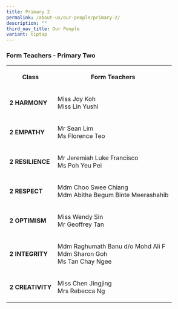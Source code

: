 ```yaml
---
title: Primary 2
permalink: /about-us/our-people/primary-2/
description: ""
third_nav_title: Our People
variant: tiptap
---
```

<h3>Form Teachers - Primary Two</h3>
<p></p>
<table style="minWidth: 50px">
<colgroup>
<col>
<col>
</colgroup>
<tbody>
<tr>
<th rowspan="1" colspan="1">
<p><strong>Class</strong>
</p>
</th>
<th rowspan="1" colspan="1">
<p>Form Teachers</p>
</th>
</tr>
<tr>
<td rowspan="1" colspan="1">
<p><strong>2 HARMONY</strong>
</p>
</td>
<td rowspan="1" colspan="1">
<p>Miss Joy Koh
<br>Miss Lin Yushi</p>
</td>
</tr>
<tr>
<td rowspan="1" colspan="1">
<p><strong>2 EMPATHY</strong>
</p>
</td>
<td rowspan="1" colspan="1">
<p>Mr Sean Lim
<br>Ms Florence Teo</p>
</td>
</tr>
<tr>
<td rowspan="1" colspan="1">
<p><strong>2 RESILIENCE</strong>
</p>
</td>
<td rowspan="1" colspan="1">
<p>Mr Jeremiah Luke Francisco
<br>Ms Poh Yeu Pei</p>
</td>
</tr>
<tr>
<td rowspan="1" colspan="1">
<p><strong>2 RESPECT</strong>
</p>
</td>
<td rowspan="1" colspan="1">
<p>Mdm Choo Swee Chiang
<br>Mdm Abitha Begum Binte Meerashahib</p>
</td>
</tr>
<tr>
<td rowspan="1" colspan="1">
<p><strong>2 OPTIMISM</strong>
</p>
</td>
<td rowspan="1" colspan="1">
<p>Miss Wendy Sin
<br>Mr Geoffrey Tan</p>
</td>
</tr>
<tr>
<td rowspan="1" colspan="1">
<p><strong>2 INTEGRITY</strong>
</p>
</td>
<td rowspan="1" colspan="1">
<p>Mdm Raghumath Banu d/o Mohd Ali F
<br>Mdm Sharon Goh
<br>Ms Tan Chay Ngee</p>
</td>
</tr>
<tr>
<td rowspan="1" colspan="1">
<p><strong>2 CREATIVITY</strong>
</p>
</td>
<td rowspan="1" colspan="1">
<p>Miss Chen Jingjing
<br>Mrs Rebecca Ng</p>
<p></p>
</td>
</tr>
</tbody>
</table>
<p></p>
